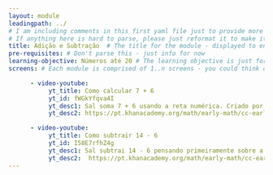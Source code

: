 ```yaml
---
layout: module
leadingpath: ../
# I am including comments in this first yaml file just to provide more context. Please don't parse the comments - just ignore them
# If anything here is hard to parse, please just reformat it to make it easy to parse!
title: Adição e Subtração  # The title for the module - displayed to end users
pre-requisites: # Don't parse this - just info for now
learning-objective: Números até 20 # The learning objective is just for curriculum developers so they know the purpose of each course and how to test that it was successful
screens: # Each module is comprised of 1..n screens - you could think of them like slides in keynote containing an image, a video, a poll, or a quiz.

      - video-youtube:
           yt_title: Como calcular 7 + 6
           yt_id: fWGkYfqva4I
           yt_desc1: Sal soma 7 + 6 usando a reta numérica. Criado por Sal Khan.
           yt_desc2: https://pt.khanacademy.org/math/early-math/cc-early-math-add-sub-20/cc-early-math-add-20/e/addition_2

      - video-youtube:
           yt_title: Como subtrair 14 - 6
           yt_id: I58E7rfhZ4g
           yt_desc1: Sal subtrai 14 - 6 pensando primeiramente sobre a subtração de 2 e 4. Criado por Sal Khan.
           yt_desc2:  https://pt.khanacademy.org/math/early-math/cc-early-math-add-sub-20/cc-early-math-sub-20/e/subtraction_2
---
```

